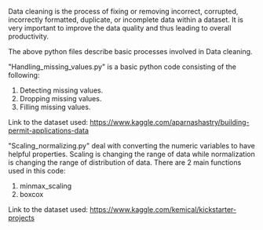 Data cleaning is the process of fixing or removing incorrect, corrupted, incorrectly formatted, duplicate, or incomplete data within a dataset. 
It is very important to improve the data quality 
and thus leading to overall productivity.

The above python files describe basic processes involved in Data cleaning.

"Handling_missing_values.py" is a basic python code consisting of the following:
  1. Detecting missing values.
  2. Dropping missing values.
  3. Filling missing values.
 
 Link to the dataset used: https://www.kaggle.com/aparnashastry/building-permit-applications-data
 
 "Scaling_normalizing.py" deal with converting the numeric variables to have helpful properties. Scaling is changing the range of data while normalization is changing the range of distribution of data.
 There are 2 main functions used in this code: 
  1. minmax_scaling
  2. boxcox
 
 Link to the dataset used: https://www.kaggle.com/kemical/kickstarter-projects
